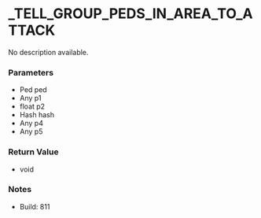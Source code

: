 # _TELL_GROUP_PEDS_IN_AREA_TO_ATTACK

No description available.

### Parameters
* Ped ped
* Any p1
* float p2
* Hash hash
* Any p4
* Any p5

### Return Value
* void

### Notes
* Build: 811

